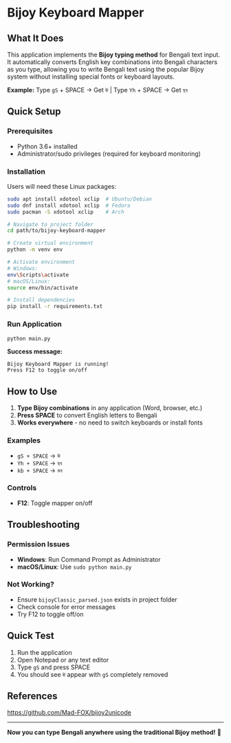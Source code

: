 # Bijoy Keyboard Mapper

## What It Does
This application implements the **Bijoy typing method** for Bengali text input. It automatically converts English key combinations into Bengali characters as you type, allowing you to write Bengali text using the popular Bijoy system without installing special fonts or keyboard layouts.

**Example:** Type `gS` + SPACE → Get `ঊ` | Type `Yh` + SPACE → Get `ছব`

## Quick Setup

### Prerequisites
- Python 3.6+ installed
- Administrator/sudo privileges (required for keyboard monitoring)

### Installation
Users will need these Linux packages:
```bash
sudo apt install xdotool xclip  # Ubuntu/Debian
sudo dnf install xdotool xclip  # Fedora
sudo pacman -S xdotool xclip    # Arch
```

```bash
# Navigate to project folder
cd path/to/bijoy-keyboard-mapper

# Create virtual environment
python -m venv env

# Activate environment
# Windows:
env\Scripts\activate
# macOS/Linux:
source env/bin/activate

# Install dependencies
pip install -r requirements.txt
```

### Run Application
```bash
python main.py
```

**Success message:**
```
Bijoy Keyboard Mapper is running!
Press F12 to toggle on/off
```

## How to Use
1. **Type Bijoy combinations** in any application (Word, browser, etc.)
2. **Press SPACE** to convert English letters to Bengali
3. **Works everywhere** - no need to switch keyboards or install fonts

### Examples
- `gS + SPACE` → `ঊ`
- `Yh + SPACE` → `ছব`
- `kb + SPACE` → `কব`

### Controls
- **F12**: Toggle mapper on/off

## Troubleshooting

### Permission Issues
- **Windows**: Run Command Prompt as Administrator
- **macOS/Linux**: Use `sudo python main.py`

### Not Working?
- Ensure `bijoyClassic_parsed.json` exists in project folder
- Check console for error messages
- Try F12 to toggle off/on

## Quick Test
1. Run the application
2. Open Notepad or any text editor
3. Type `gS` and press SPACE
4. You should see `ঊ` appear with `gS` completely removed

## References
https://github.com/Mad-FOX/bijoy2unicode

---
**Now you can type Bengali anywhere using the traditional Bijoy method!** 🎉
